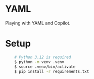 # YAML

Playing with YAML and Copilot.

# Setup

```bash
    # Python 3.12 is required
    $ python -m venv .venv
    $ source .venv/bin/activate
    $ pip install -r requirements.txt

```
